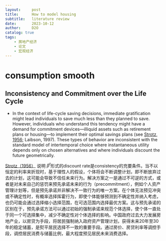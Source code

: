 ```yaml
---
layout:     post
title:      How to model housing
subtitle:   literature review
date:       2023-10-12
author:     D2O
catalog: true
tags:
    - 房地产经济
    - 论文
    - 宏观经济
---
```

# consumption smooth

## Inconsistency and Commitment over the Life Cycle

-  In the context of life-cycle saving decisions, immediate gratification might lead individuals to save much less than they planned to save. However, individuals who understand this tendency might have a demand for commitment devices—illiquid assets such as retirement plans or housing—to implement their optimal savings plans (see [Strotz, 1956](https://www.jstor.org/stable/2295722); Laibson, 1997). These types of behavior are inconsistent with the standard model of intertemporal choice where instantaneous utility depends only on chosen alternatives and where individuals discount the future geometrically.

[Strotz（1956）](https://www.jstor.org/stable/2295722) 说明 $\beta^t$形式的discount rate是consistency的充要条件。当不以恒定的利率来折现时，基于理性人的假设，个体将会不断调整计划，即不断放弃过去的计划，这可能会导致不信任未来行为。解决方案之一是通过不可逆的方式，或者是对未来自己的惩罚来预先承诺未来的行为（precommitment），例如个人资产管理计划等，但是预先承诺并非解决不一致行为的唯一方案。在个体无法预见冲突或不确定性时，有概率选择挥霍行为，即使个体能够预测到不确定性并纳入考虑，也仍可能会通过选择缩小选择范围，在可选范围内选择最优方案。这与预先承诺的区别在于，预先承诺方法可以通过初始的强制承诺来规范个体选择，使个体一直处于同一个可选择集中，减少不确定性对个体选择的影响。中国政府过去大力发展房地产业，以房贷为手段，将居民强制纳入政府资产管理计划，获得未来20年至30年的稳定储蓄，是熨平居民选择不一致的重要手段。通过房价、房贷利率等调控手段，调控居民消费与储蓄比例，最大程度预见居民未来消费选择。
